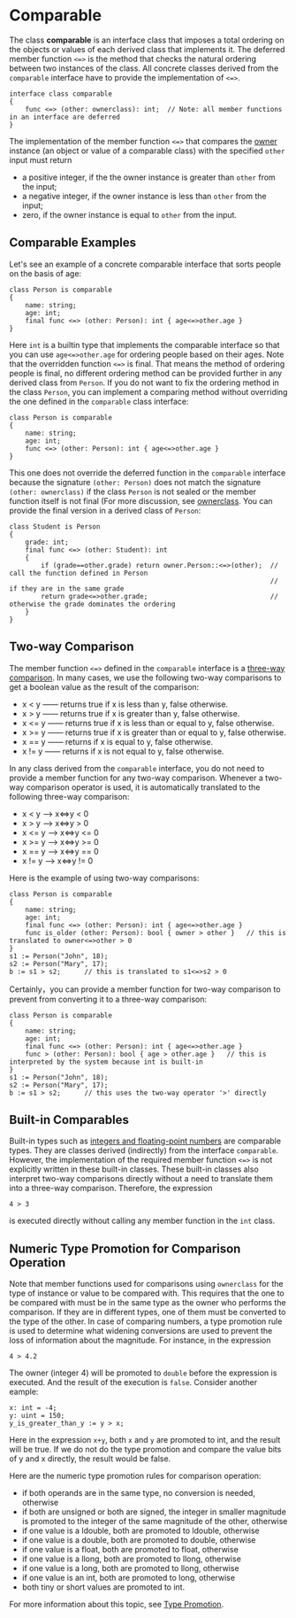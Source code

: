 # Comparable

The class **comparable** is an interface class that imposes a total ordering on the objects or values of each derived class that implements it. The deferred member function `<=>` is the method that checks the natural ordering between two instances of the class. All concrete classes derived from the `comparable` interface have to provide the implementation of `<=>`.
```altro
interface class comparable
{
    func <=> (other: ownerclass): int;  // Note: all member functions in an interface are deferred
}
```
The implementation of the member function `<=>` that compares the [owner](SelfAndOwner.md) instance (an object or value of a comparable class) with the specified `other` input must return
* a positive integer, if the the owner instance is greater than `other` from the input;
* a negative integer, if the owner instance is less than `other` from the input;
* zero, if the owner instance is equal to `other` from the input.

## Comparable Examples

Let's see an example of a concrete comparable interface that sorts people on the basis of age:
```altro
class Person is comparable
{
    name: string;
    age: int;
    final func <=> (other: Person): int { age<=>other.age }
}
```
Here `int` is a builtin type that implements the comparable interface so that you can use `age<=>other.age` for ordering people based on their ages. Note that the overridden function `<=>` is final. That means the method of ordering people is final, no different ordering method can be provided further in any derived class from `Person`. If you do not want to fix the ordering method in the class `Person`, you can implement a comparing method without overriding the one defined in the `comparable` class interface:
```altro
class Person is comparable
{
    name: string;
    age: int;
    func <=> (other: Person): int { age<=>other.age }
}
```
This one does not override the deferred function in the `comparable` interface because the signature `(other: Person)` does not match the signature `(other: ownerclass)` if the class `Person` is not sealed or the member function itself is not final (For more discussion, see [ownerclass](SelfAndOwner.md). You can provide the final version in a derived class of `Person`:
```altro
class Student is Person
{
    grade: int;
    final func <=> (other: Student): int
    {
        if (grade==other.grade) return owner.Person::<=>(other);  // call the function defined in Person
                                                                  // if they are in the same grade
        return grade<=>other.grade;                               // otherwise the grade dominates the ordering
    }
}
```

## Two-way Comparison

The member function `<=>` defined in the `comparable` interface is a [three-way comparison](https://en.wikipedia.org/wiki/Three-way_comparison). In many cases, we use the following two-way comparisons to get a boolean value as the result of the comparison:
* x < y	  ―― returns true if x is less than y, false otherwise.
* x > y	  ―― returns true if x is greater than y, false otherwise.
* x <= y  ―― returns true if x is less than or equal to y, false otherwise.
* x >= y  ―― returns true if x is greater than or equal to y, false otherwise.
* x == y  ―― returns if x is equal to y, false otherwise.
* x != y  ―― returns if x is not equal to y, false otherwise.

In any class derived from the `comparable` interface, you do not need to provide a member function for any two-way comparison. Whenever a two-way comparison operator is used, it is automatically translated to the following three-way comparison:
* x < y	  ⟶  x<=>y < 0
* x > y	  ⟶  x<=>y > 0
* x <= y  ⟶  x<=>y <= 0
* x >= y  ⟶  x<=>y >= 0
* x == y  ⟶  x<=>y == 0
* x != y  ⟶  x<=>y != 0

Here is the example  of using two-way comparisons:
```altro
class Person is comparable
{
    name: string;
    age: int;
    final func <=> (other: Person): int { age<=>other.age }
    func is_older (other: Person): bool { owner > other }   // this is translated to owner<=>other > 0
}
s1 := Person("John", 18);
s2 := Person("Mary", 17);
b := s1 > s2;      // this is translated to s1<=>s2 > 0
```
Certainly，you can provide a member function for two-way comparison to prevent from converting it to a three-way comparison:
```altro
class Person is comparable
{
    name: string;
    age: int;
    final func <=> (other: Person): int { age<=>other.age }
    func > (other: Person): bool { age > other.age }   // this is interpreted by the system because int is built-in
}
s1 := Person("John", 18);
s2 := Person("Mary", 17);
b := s1 > s2;      // this uses the two-way operator '>' directly
```

## Built-in Comparables

Built-in types such as [integers and floating-point numbers](TypeNumeric.md) are comparable types. They are classes derived (indirectly) from the interface `comparable`. However, the implementation of the required member function `<=>` is not explicitly written in these built-in classes. These built-in classes also interpret two-way comparisons directly without a need to translate them into a three-way comparison. Therefore, the expression
```altro
4 > 3
```
is executed directly without calling any member function in the `int` class.

## Numeric Type Promotion for Comparison Operation

Note that member functions used for comparisons using `ownerclass` for the type of instance or value to be compared with. This requires that the one to be compared with must be in the same type as the owner who performs the comparison. If they are in different types, one of them must be converted to the type of the other. In case of comparing numbers, a type promotion rule is used to determine what widening conversions are used to prevent the loss of information about the magnitude. For instance, in the expression
```altro
4 > 4.2
```
The owner (integer 4) will be promoted to `double` before the expression is executed. And the result of the execution is `false`. Consider another eample:
```altro
x: int = -4;
y: uint = 150;
y_is_greater_than_y := y > x;
```
Here in the expression `x+y`, both `x` and `y` are promoted to int, and the result will be true. If we do not do the type promotion and compare the value bits of y and x directly, the result would be false.

Here are the numeric type promotion rules for comparison operation:

* if both operands are in the same type, no conversion is needed, otherwise
* if both are unsigned or both are signed, the integer in smaller magnitude is promoted to the integer of the same magnitude of the other, otherwise
* if one value is a ldouble, both are promoted to ldouble, otherwise
* if one value is a double, both are promoted to double, otherwise
* if one value is a float, both are promoted to float, otherwise
* if one value is a llong, both are promoted to llong, otherwise
* if one value is a long, both are promoted to llong, otherwise
* if one value is an int, both are promoted to long, otherwise
* both tiny or short values are promoted to int.

For more information about this topic, see [Type Promotion](TypePromotion.md).



